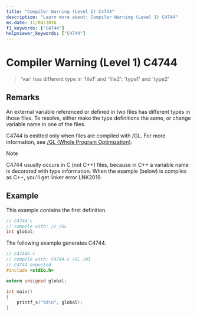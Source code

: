 ```yaml
---
title: "Compiler Warning (Level 1) C4744"
description: "Learn more about: Compiler Warning (Level 1) C4744"
ms.date: 11/04/2016
f1_keywords: ["C4744"]
helpviewer_keywords: ["C4744"]
---
```

# Compiler Warning (Level 1) C4744

> 'var' has different type in 'file1' and 'file2': 'type1' and 'type2'

## Remarks

An external variable referenced or defined in two files has different types in those files.  To resolve, either make the type definitions the same, or change variable name in one of the files.

C4744 is emitted only when files are compiled with /GL.  For more information, see [/GL (Whole Program Optimization)](../../build/reference/gl-whole-program-optimization.md).

> [!NOTE]
> C4744 usually occurs in C (not C++) files, because in C++ a variable name is decorated with type information.  When the example (below) is compiles as C++, you'll get linker error LNK2019.

## Example

This example contains the first definition.

```c
// C4744.c
// compile with: /c /GL
int global;
```

The following example generates C4744.

```c
// C4744b.c
// compile with: C4744.c /GL /W1
// C4744 expected
#include <stdio.h>

extern unsigned global;

int main()
{
    printf_s("%d\n", global);
}
```
